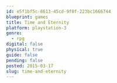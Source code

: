 ```yaml
---
id: e5f1bf5c-8613-45cd-9f0f-223bc1666744
blueprint: games
title: Time and Eternity
platform: playstation-3
genre:
  - rpg
digital: false
physical: true
guide: false
pending: false
posted: 2015-03-17
slug: time-and-eternity
---
```


